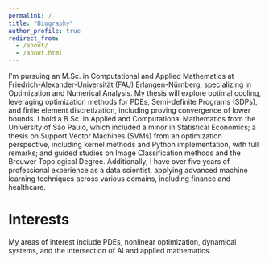 ```yaml
---
permalink: /
title: "Biography"
author_profile: true
redirect_from: 
  - /about/
  - /about.html
---
```


I'm pursuing an M.Sc. in Computational and Applied Mathematics at Friedrich-Alexander-Universität (FAU) Erlangen-Nürnberg, specializing in Optimization and Numerical Analysis. My thesis will explore optimal cooling, leveraging optimization methods for PDEs, Semi-definite Programs (SDPs), and finite element discretization, including proving convergence of lower bounds.
I hold a B.Sc. in Applied and Computational Mathematics from the University of São Paulo, which included a minor in Statistical Economics; a thesis on Support Vector Machines (SVMs) from an optimization perspective, including kernel methods and Python implementation, with full remarks; and guided studies on Image Classification methods and the Brouwer Topological Degree.
Additionally, I have over five years of professional experience as a data scientist, applying advanced machine learning techniques across various domains, including finance and healthcare. 

Interests
======
My areas of interest include PDEs, nonlinear optimization, dynamical systems, and the intersection of AI and applied mathematics.
